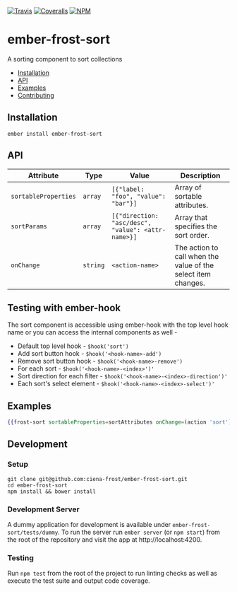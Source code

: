 [ci-img]: https://img.shields.io/travis/ciena-frost/ember-frost-sort.svg "Travis CI Build Status"
[ci-url]: https://travis-ci.org/ciena-frost/ember-frost-sort

[cov-img]: https://img.shields.io/coveralls/ciena-frost/ember-frost-sort.svg "Coveralls Code Coverage"
[cov-url]: https://coveralls.io/github/ciena-frost/ember-frost-sort

[npm-img]: https://img.shields.io/npm/v/ember-frost-sort.svg "Version"
[npm-url]: https://www.npmjs.com/package/ember-frost-sort

[![Travis][ci-img]][ci-url] [![Coveralls][cov-img]][cov-url] [![NPM][npm-img]][npm-url]

# ember-frost-sort
A sorting component to sort collections

 * [Installation](#installation)
 * [API](#api)
 * [Examples](#examples)
 * [Contributing](#development)

## Installation
```
ember install ember-frost-sort
```

## API
| Attribute | Type | Value | Description |
| --------- | ---- | ----- | ----------- |
| `sortableProperties` | `array` | `[{"label: "foo", "value": "bar"}]` | Array of sortable attributes. |
| `sortParams` | `array` | `[{"direction: "asc/desc", "value": <attr-name>}]` |  Array that specifies the sort order. |
| `onChange` | `string` | `<action-name>` | The action to call when the value of the select item changes. |

## Testing with ember-hook
The sort component is accessible using ember-hook with the top level hook name or you can access the internal components as well -
* Default top level hook - `$hook('sort')`
* Add sort button hook - `$hook('<hook-name>-add')`
* Remove sort button hook - `$hook('<hook-name>-remove')`
* For each sort - `$hook('<hook-name>-<index>')'`
* Sort direction for each filter - `$hook('<hook-name>-<index>-direction')'`
* Each sort's select element - `$hook('<hook-name>-<index>-select')'`

## Examples
```handlebars
{{frost-sort sortableProperties=sortAttributes onChange=(action 'sort') sortParams=sortOrder}}
```

## Development
### Setup
```
git clone git@github.com:ciena-frost/ember-frost-sort.git
cd ember-frost-sort
npm install && bower install
```

### Development Server
A dummy application for development is available under `ember-frost-sort/tests/dummy`.
To run the server run `ember server` (or `npm start`) from the root of the repository and
visit the app at http://localhost:4200.

### Testing
Run `npm test` from the root of the project to run linting checks as well as execute the test suite
and output code coverage.
